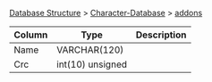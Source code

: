 [Database Structure](Database-Structure) > [Character-Database](Character-Database) > [addons](addons)

Column | Type | Description
--- | --- | ---
Name | VARCHAR(120) | 
Crc | int(10) unsigned | 
